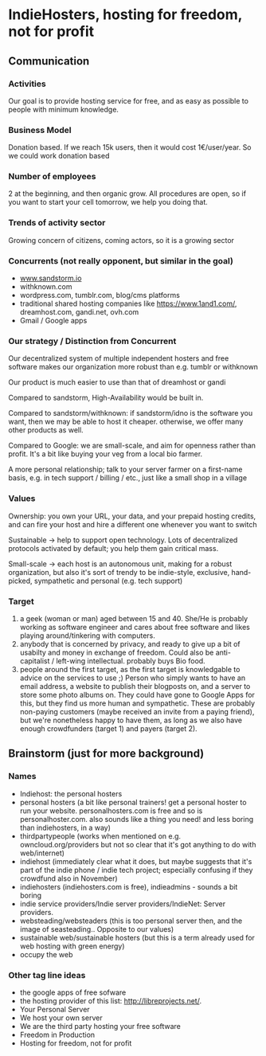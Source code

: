 # IndieHosters, hosting for freedom, not for profit

## Communication

### Activities

Our goal is to provide hosting service for free, and as easy as possible to people with minimum knowledge.

### Business Model

Donation based. If we reach 15k users, then it would cost 1€/user/year. So we could work donation based

### Number of employees

2  at the beginning, and then organic grow. All procedures are open,  so if you want to start your cell tomorrow, we help you doing that.

### Trends of activity sector

Growing concern of citizens, coming actors, so it is a growing sector

### Concurrents (not really opponent, but similar in the goal)
- www.sandstorm.io
- withknown.com
- wordpress.com, tumblr.com, blog/cms platforms
- traditional shared hosting companies like https://www.1and1.com/, dreamhost.com, gandi.net, ovh.com
- Gmail / Google apps

### Our strategy / Distinction from Concurrent

Our  decentralized system of multiple independent hosters and free software makes our organization more robust than e.g. tumblr or withknown

Our product is much easier to use than that of dreamhost or gandi

Compared to sandstorm, High-Availability would be built in.

Compared  to sandstorm/withknown: if sandstorm/idno is the software you want, then we may be able to host it cheaper. otherwise, we offer many other products as well.

Compared  to Google: we are small-scale, and aim for openness rather than profit.  It's a bit like buying your veg from a local bio farmer.

A  more personal relationship; talk to your server farmer on a first-name  basis, e.g. in tech support / billing / etc., just like a small shop in a  village

### Values

Ownership: you own your URL, your data, and your prepaid hosting credits, and can fire your host and hire a different one whenever you want to switch

Sustainable -> help to support open technology. Lots of decentralized protocols activated by default; you help them gain critical mass.

Small-scale -> each host is an autonomous unit, making for a robust organization, but also it's sort of trendy to be indie-style, exclusive, hand-picked, sympathetic and personal (e.g. tech support)

### Target

1. a geek (woman or man) aged between 15 and 40. She/He is probably working as software engineer and cares about free software and likes playing around/tinkering with computers.
2. anybody that is concerned by privacy, and ready to  give up a bit of usabilty and money in exchange of freedom. Could also be anti-capitalist / left-wing intellectual. probably buys Bio food.
3. people around the first target, as the first target is knowledgable to advice on the services to use ;) Person who simply wants to have an email address, a website to publish their  blogposts on, and a server to store some photo albums on. They could  have gone to Google Apps for this, but they find us more human and sympathetic. These are probably non-paying customers (maybe received an  invite from a paying friend), but we're nonetheless happy to have them, as long as we also have enough crowdfunders (target 1) and payers (target 2).

## Brainstorm (just for more background)

### Names
- Indiehost: the personal hosters
- personal hosters    (a bit like personal trainers! get  a personal hoster to run your    website. personalhosters.com is free and so is personalhoster.com.  also   sounds like a thing you need! and less boring than indiehosters,  in a   way)
- thirdpartypeople (works when mentioned on e.g. owncloud.org/providers but not so clear that it's got anything to do with web/internet)
- indiehost     (immediately clear what it does, but maybe suggests that it's part  of    the indie phone / indie tech project; especially confusing if  they    crowdfund also in November)
- indiehosters (indiehosters.com is free), indieadmins - sounds a bit boring
- indie service providers/Indie server providers/IndieNet: Server providers.
- websteading/websteaders (this is too personal server then, and the image of seasteading.. Opposite to our values)
- sustainable web/sustainable hosters (but this is a term already used for web hosting with green energy)
- occupy the web

### Other tag line ideas
- the google apps of free sofware
- the hosting provider of this list: http://libreprojects.net/.
- Your Personal Server
- We host your own server
- We are the third party hosting your free software
- Freedom in Production
- Hosting for freedom, not for profit

